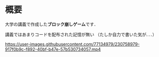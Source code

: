 # 概要
大学の講義で作成した**ブロック崩しゲーム**です．

講義ではあまりコードを配布された記憶が無い
（たしか自力で書いた気が．．．）

https://user-images.githubusercontent.com/77134979/230758979-917f0b9c-f892-40bf-b47e-57b530734057.mp4

